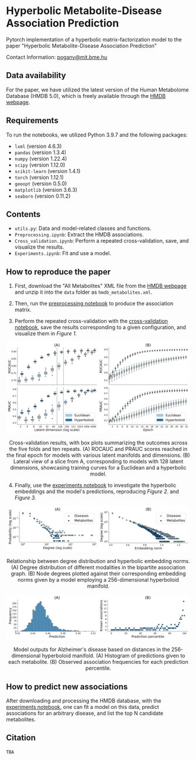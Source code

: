 # Hyperbolic Metabolite-Disease Association Prediction

Pytorch implementation of a hyperbolic matrix-factorization model to the paper "Hyperbolic Metabolite-Disease Association Prediction"

Contact Information: pogany@mit.bme.hu

## Data availability

For the paper, we have utilized the latest version of the Human Metabolome Database (HMDB 5.0), which is freely available through the [HMDB webpage](https://hmdb.ca/).

## Requirements

To run the notebooks, we utilized Python 3.9.7 and the following packages:
- `lxml` (version 4.6.3)
- `pandas` (version 1.3.4)
- `numpy` (version 1.22.4)
- `scipy` (version 1.12.0)
- `scikit-learn` (version 1.4.1)
- `torch` (version 1.12.1)
- `geoopt` (version 0.5.0)
- `matplotlib` (version 3.6.3)
- `seaborn` (version 0.11.2)

## Contents

- `utils.py`: Data and model-related classes and functions.
- `Preprocessing.ipynb`: Extract the HMDB associations.
- `Cross_validation.ipynb`: Perform a repeated cross-validation, save, and visualize the results.
- `Experiments.ipynb`: Fit and use a model.

## How to reproduce the paper

1. First, download the "All Metabolites" XML file from the [HMDB webpage](https://hmdb.ca/downloads) and unzip it into the `data` folder as `hmdb_metabolites.xml`.

2. Then, run the [preprocessing notebook](Preprocessing.ipynb) to produce the association matrix.

3. Perform the repeated cross-validation with the [cross-validation notebook](Cross_validation.ipynb), save the results corresponding to a given configuration, and visualize them in *Figure 1.*
<div style="text-align:center">
<img width="250" src="results/Fig1a.jpg" /><img width="250" src="results/Fig1b.jpg" />
<p>Cross-validation results, with box plots summarizing the outcomes across the five folds and ten repeats. (A) ROCAUC and PRAUC scores reached in the final epoch for models with various latent manifolds and dimensions. (B) Lateral view of a slice from A, corresponding to models with 128 latent dimensions, showcasing training curves for a Euclidean and a hyperbolic model.</p>
</div>

4. Finally, use the [experiments notebook](Experiments.ipynb) to investigate the hyperbolic embeddings and the model's predictions, reproducing *Figure 2.* and *Figure 3.*
<div style="text-align:center">
<img width="250" src="results/Fig2a.jpg" /><img width="250" src="results/Fig2b.jpg" />
<p>Relationship between degree distribution and hyperbolic embedding norms. (A) Degree distribution of different modalities in the bipartite association graph. (B) Node degrees plotted against their corresponding embedding norms given by a model employing a 256-dimensional hyperboloid manifold.</p>
<img width="250" src="results/Fig3a.jpg" /><img width="250" src="results/Fig3b.jpg" />
<p>Model outputs for Alzheimer's disease based on distances in the 256-dimensional hyperboloid manifold. (A) Histogram of predictions given to each metabolite. (B) Observed association frequencies for each prediction percentile.</p>
</div>

## How to predict new associations

After downloading and processing the HMDB database, with the [experiments notebook](Experiments.ipynb), one can fit a model on this data, predict associations for an arbitrary disease, and list the top N candidate metabolites.

## Citation   
```
TBA
``` 
